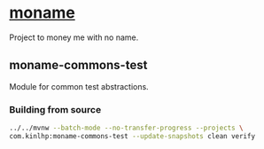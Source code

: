 # [moname](https://moname.kinlhp.com)

Project to money me with no name.

## moname-commons-test

Module for common test abstractions.

### Building from source

```sh
../../mvnw --batch-mode --no-transfer-progress --projects \
com.kinlhp:moname-commons-test --update-snapshots clean verify
```
